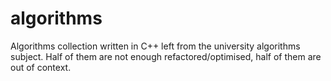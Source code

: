 # algorithms
Algorithms collection written in C++ left from the university algorithms subject.
Half of them are not enough refactored/optimised, half of them are out of context.
